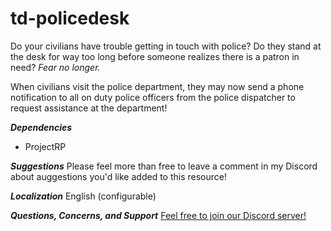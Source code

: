 # td-policedesk

Do your civilians have trouble getting in touch with police? Do they stand at the desk for way too long before someone realizes there is a patron in need?
_Fear no longer._

When civilians visit the police department, they may now send a phone notification to all on duty police officers from the police dispatcher to request assistance at the department!

**_Dependencies_**

- ProjectRP

**_Suggestions_**
Please feel more than free to leave a comment in my Discord about auggestions you'd like added to this resource!

**_Localization_**
English (configurable)

**_Questions, Concerns, and Support_**
[Feel free to join our Discord server!](https://discord.com/invite/Sft3RpBz2w)
